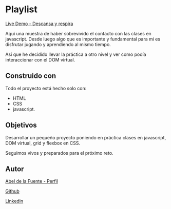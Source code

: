 # Playlist

[Live Demo - Descansa y respira](https://abelfubu.github.io/playlist/)

Aquí una muestra de haber sobrevivido el contacto con las clases en javascript. Desde luego algo que es importante y fundamental para mi es disfrutar jugando y aprendiendo al mismo tiempo.

Así que he decidido llevar la práctica a otro nivel y ver como podía interaccionar con el DOM virtual.

## Construido con

Todo el proyecto está hecho solo con:

- HTML
- CSS
- javascript.

## Objetivos

Desarrollar un pequeño proyecto poniendo en práctica clases en javascript, DOM virtual, grid y flexbox en CSS.

Seguimos vivos y preparados para el próximo reto.

## Autor

[Abel de la Fuente - Perfil](https://abelfubu.github.io/abelfubu/)

[Github](https://github.com/abelfubu)

[Linkedin](https://www.linkedin.com/in/abel-de-la-fuente-53b0291aa/)
